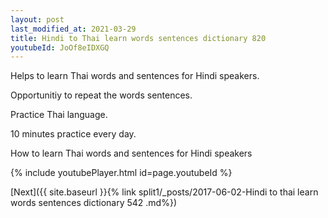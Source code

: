 ```yaml
---
layout: post
last_modified_at: 2021-03-29
title: Hindi to Thai learn words sentences dictionary 820 
youtubeId: JoOf8eIDXGQ
---
```

 
 
Helps to learn Thai words and sentences for Hindi speakers.

Opportunitiy to repeat the words sentences. 

Practice Thai language. 
 
10 minutes practice every day. 
 
How to learn Thai words and sentences for Hindi speakers 
 
{% include youtubePlayer.html id=page.youtubeId %}
 
 
[Next]({{ site.baseurl }}{% link  split1/_posts/2017-06-02-Hindi to thai learn words sentences dictionary 542 .md%})
 
